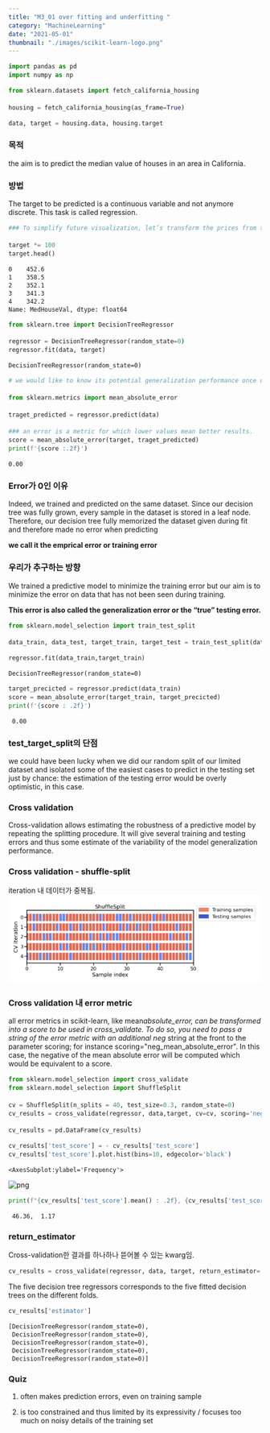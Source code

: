 ```yaml
---
title: "M3_01 over fitting and underfitting "
category: "MachineLearning"
date: "2021-05-01"
thumbnail: "./images/scikit-learn-logo.png"
---
```


```python
import pandas as pd
import numpy as np
```

```python
from sklearn.datasets import fetch_california_housing

housing = fetch_california_housing(as_frame=True)
```

```python
data, target = housing.data, housing.target
```

### 목적

the aim is to predict the median value of houses in an area in California.

### 방법

The target to be predicted is a continuous variable and not anymore discrete. This task is called regression.

```python
### To simplify future visualization, let’s transform the prices from the 100 (k$) range to the thousand dollars (k$) range.

target *= 100
target.head()
```

    0    452.6
    1    358.5
    2    352.1
    3    341.3
    4    342.2
    Name: MedHouseVal, dtype: float64

```python
from sklearn.tree import DecisionTreeRegressor

regressor = DecisionTreeRegressor(random_state=0)
regressor.fit(data, target)
```

    DecisionTreeRegressor(random_state=0)

```python
# we would like to know its potential generalization performance once deployed in production. For this purpose, we use the mean absolute error, which gives us an error in the native unit, i.e. k$

from sklearn.metrics import mean_absolute_error

traget_predicted = regressor.predict(data)

### an error is a metric for which lower values mean better results.
score = mean_absolute_error(target, traget_predicted)
print(f'{score :.2f}')
```

    0.00

### Error가 0인 이유

Indeed, we trained and predicted on the same dataset. Since our decision tree was fully grown, every sample in the dataset is stored in a leaf node. Therefore, our decision tree fully memorized the dataset given during fit and therefore made no error when predicting

**we call it the emprical error or training error**

### 우리가 추구하는 방향

We trained a predictive model to minimize the training error but our aim is to minimize the error on data that has not been seen during training.

**This error is also called the generalization error or the “true” testing error.**

```python
from sklearn.model_selection import train_test_split

data_train, data_test, target_train, target_test = train_test_split(data, target, random_state=0)
```

```python
regressor.fit(data_train,target_train)
```

    DecisionTreeRegressor(random_state=0)

```python
target_precicted = regressor.predict(data_train)
score = mean_absolute_error(target_train, target_precicted)
print(f'{score : .2f}')
```

     0.00

### test_target_split의 단점

we could have been lucky when we did our random split of our limited dataset and isolated some of the easiest cases to predict in the testing set just by chance: the estimation of the testing error would be overly optimistic, in this case.

### Cross validation

Cross-validation allows estimating the robustness of a predictive model by repeating the splitting procedure. It will give several training and testing errors and thus some estimate of the variability of the model generalization performance.

### Cross validation - shuffle-split

iteration 내 데이터가 중복됨.
![photo](data/10.png)

### Cross validation 내 error metric

all error metrics in scikit-learn, like mean*absolute_error, can be transformed into a score to be used in cross_validate. To do so, you need to pass a string of the error metric with an additional neg* string at the front to the parameter scoring; for instance scoring="neg_mean_absolute_error". In this case, the negative of the mean absolute error will be computed which would be equivalent to a score.

```python
from sklearn.model_selection import cross_validate
from sklearn.model_selection import ShuffleSplit

cv = ShuffleSplit(n_splits = 40, test_size=0.3, random_state=0)
cv_results = cross_validate(regressor, data,target, cv=cv, scoring='neg_mean_absolute_error')

cv_results = pd.DataFrame(cv_results)
```

```python
cv_results['test_score'] = - cv_results['test_score']
cv_results['test_score'].plot.hist(bins=10, edgecolor='black')
```

    <AxesSubplot:ylabel='Frequency'>

![png](output_13_1.png)

```python
print(f"{cv_results['test_score'].mean() : .2f}, {cv_results['test_score'].std() : .2f}")
```

     46.36,  1.17

### return_estimator

Cross-validation한 결과를 하나하나 뜯어볼 수 있는 kwarg임.

```python
cv_results = cross_validate(regressor, data, target, return_estimator= True)
```

The five decision tree regressors corresponds to the five fitted decision trees on the different folds.

```python
cv_results['estimator']
```

    [DecisionTreeRegressor(random_state=0),
     DecisionTreeRegressor(random_state=0),
     DecisionTreeRegressor(random_state=0),
     DecisionTreeRegressor(random_state=0),
     DecisionTreeRegressor(random_state=0)]

### Quiz

1. often makes prediction errors, even on training sample

2. is too constrained and thus limited by its expressivity / focuses too much on noisy details of the training set
